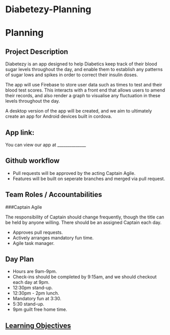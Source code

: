 # Diabetezy-Planning

Planning
========

Project Description
-------------------

Diabetezy is an app designed to help Diabetics keep track of their blood sugar levels throughout the day, and enable them to establish any patterns of sugar lows and spikes in order to correct their insulin doses.

The app will use Firebase to store user data such as times to test and their blood test scores. This interacts with a front end that allows users to amend their records, and also render a graph to visualise any fluctuation in these levels throughout the day.

A desktop version of the app will be created, and we aim to ultimately create an app for Android devices built in cordova.

App link:
---------

You can view our app at ______________

Github workflow
---------------
* Pull requests will be approved by the acting Captain Agile.
* Features will be built on seperate branches and merged via pull request.

Team Roles / Accountabilities
-----------------------------

###Captain Agile

The responsibility of Captain should change frequently, though the title can be held by anyone willing. There should be an assigned Captain each day.

* Approves pull requests.
* Actively arranges mandatory fun time.
* Agile task manager.

Day Plan
--------
* Hours are 9am-9pm.
* Check-ins should be completed by 9:15am, and we should checkout each day at 9pm.
* 12:30pm stand-up.
* 12:30pm - 2pm lunch.
* Mandatory fun at 3:30.
* 5:30 stand-up.
* 9pm guilt free home time.

[Learning Objectives](learning-objectives.md)
---------------------------------------------
